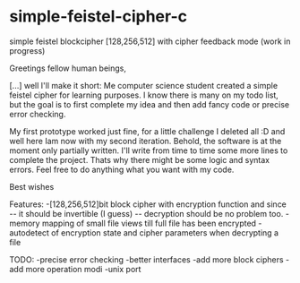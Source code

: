 # simple-feistel-cipher-c
simple feistel blockcipher [128,256,512]  with cipher feedback mode
(work in progress)


 Greetings fellow human beings,
 
 [...] well I'll make it short: Me computer science student created a simple feistel cipher for learning purposes.
 I know there is many on my todo list, but the goal is to first complete my idea and then add fancy code or precise error checking.
 
 My first prototype worked just fine, for a little challenge I deleted all :D and well here Iam now with my second iteration. 
 Behold, the software is at the moment only partially written. I'll write from time to time some more lines to complete the project.
 Thats why there might be some logic and syntax errors. Feel free to do anything what you want with my code.
 
 Best wishes
 
 
 Features:
 -[128,256,512]bit block cipher with encryption function and since -- it should be invertible (I guess) -- decryption should be no problem too.
 -memory mapping of small file views till full file has been encrypted
 -autodetect of encryption state and cipher parameters when decrypting a file
 
 TODO:
 -precise error checking
 -better interfaces
 -add more block ciphers
 -add more operation modi
 -unix port
